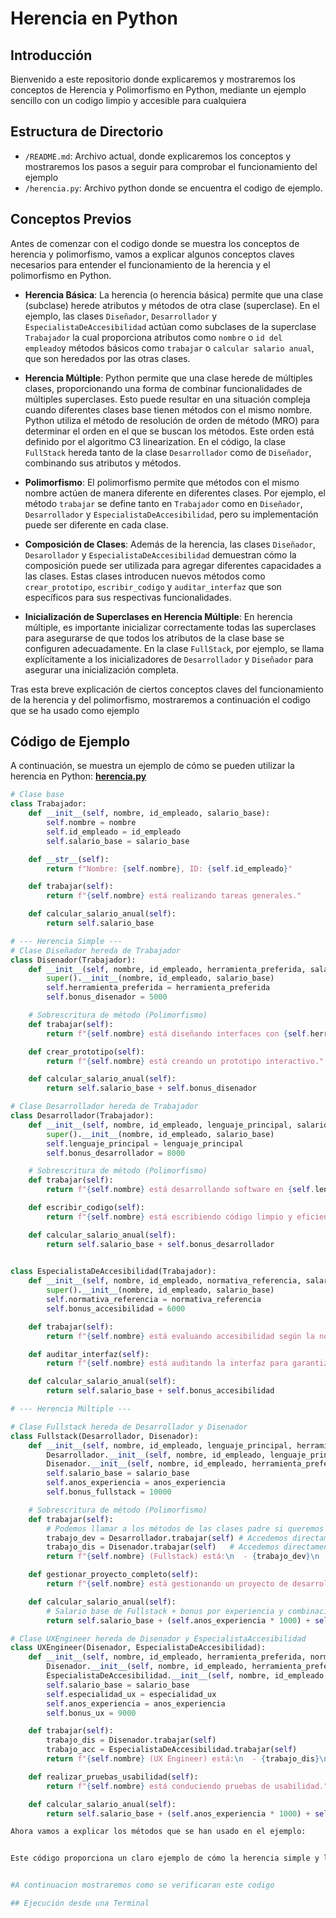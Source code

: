 # Herencia en Python

## Introducción
Bienvenido a este repositorio donde explicaremos y mostraremos los conceptos de Herencia y Polimorfismo en Python, mediante un ejemplo sencillo con un codigo limpio y accesible para cualquiera

## Estructura de Directorio
- `/README.md`: Archivo actual, donde explicaremos los conceptos y mostraremos los pasos a seguir para comprobar el funcionamiento del     ejemplo
- `/herencia.py`: Archivo python donde se encuentra el codigo de ejemplo.


## Conceptos Previos
Antes de comenzar con el codigo donde se muestra los conceptos de herencia y polimorfismo, vamos a explicar algunos conceptos claves necesarios para entender el funcionamiento de la herencia y el polimorfismo en Python.

- **Herencia Básica**:
  La herencia (o herencia básica) permite que una clase (subclase) herede atributos y métodos de otra clase (superclase). En el ejemplo, las clases `Diseñador`, `Desarrollador` y `EspecialistaDeAccesibilidad` actúan como subclases de la superclase `Trabajador` la cual proporciona atributos como `nombre` o `id del empleado`y métodos básicos como `trabajar` o `calcular salario anual`, que son heredados por las otras clases.

- **Herencia Múltiple**:
  Python permite que una clase herede de múltiples clases, proporcionando una forma de combinar funcionalidades de múltiples superclases. Esto puede resultar en una situación compleja cuando diferentes clases base tienen métodos con el mismo nombre. Python utiliza el método de resolución de orden de método (MRO) para determinar el orden en el que se buscan los métodos. Este orden está definido por el algoritmo C3 linearization. En el código, la clase `FullStack` hereda tanto de la clase `Desarrollador` como de `Diseñador`, combinando sus atributos y métodos. 

- **Polimorfismo**:
  El polimorfismo permite que métodos con el mismo nombre actúen de manera diferente en diferentes clases. Por ejemplo, el método `trabajar` se define tanto en `Trabajador` como en `Diseñador`, `Desarrollador` y `EspecialistaDeAccesibilidad`, pero su implementación puede ser diferente en cada clase.

- **Composición de Clases**:
  Además de la herencia, las clases `Diseñador`, `Desarollador` y `EspecialistaDeAccesibilidad` demuestran cómo la composición puede ser utilizada para agregar diferentes capacidades a las clases. Estas clases introducen nuevos métodos como `crear_prototipo`,  `escribir_codigo` y `auditar_interfaz` que son específicos para sus respectivas funcionalidades.

- **Inicialización de Superclases en Herencia Múltiple**:
  En herencia múltiple, es importante inicializar correctamente todas las superclases para asegurarse de que todos los atributos de la clase base se configuren adecuadamente. En la clase `FullStack`, por ejemplo, se llama explícitamente a los inicializadores de `Desarrollador` y `Diseñador` para asegurar una inicialización completa.

Tras esta breve explicación de ciertos conceptos claves del funcionamiento de la herencia y del polimorfismo, mostraremos a continuación el codigo que se ha usado como ejemplo

## Código de Ejemplo
A continuación, se muestra un ejemplo de cómo se pueden utilizar la herencia en Python:
[**herencia.py**](herencia.py)

```python
# Clase base
class Trabajador:
    def __init__(self, nombre, id_empleado, salario_base):
        self.nombre = nombre
        self.id_empleado = id_empleado
        self.salario_base = salario_base

    def __str__(self):
        return f"Nombre: {self.nombre}, ID: {self.id_empleado}"

    def trabajar(self):
        return f"{self.nombre} está realizando tareas generales."

    def calcular_salario_anual(self):
        return self.salario_base

# --- Herencia Simple ---
# Clase Diseñador hereda de Trabajador
class Disenador(Trabajador):
    def __init__(self, nombre, id_empleado, herramienta_preferida, salario_base):
        super().__init__(nombre, id_empleado, salario_base)
        self.herramienta_preferida = herramienta_preferida
        self.bonus_disenador = 5000

    # Sobrescritura de método (Polimorfismo)
    def trabajar(self):
        return f"{self.nombre} está diseñando interfaces con {self.herramienta_preferida}."

    def crear_prototipo(self):
        return f"{self.nombre} está creando un prototipo interactivo."

    def calcular_salario_anual(self):
        return self.salario_base + self.bonus_disenador

# Clase Desarrollador hereda de Trabajador
class Desarrollador(Trabajador):
    def __init__(self, nombre, id_empleado, lenguaje_principal, salario_base):
        super().__init__(nombre, id_empleado, salario_base)
        self.lenguaje_principal = lenguaje_principal
        self.bonus_desarrollador = 8000

    # Sobrescritura de método (Polimorfismo)
    def trabajar(self):
        return f"{self.nombre} está desarrollando software en {self.lenguaje_principal}."

    def escribir_codigo(self):
        return f"{self.nombre} está escribiendo código limpio y eficiente."

    def calcular_salario_anual(self):
        return self.salario_base + self.bonus_desarrollador
    

class EspecialistaDeAccesibilidad(Trabajador):
    def __init__(self, nombre, id_empleado, normativa_referencia, salario_base):
        super().__init__(nombre, id_empleado, salario_base)
        self.normativa_referencia = normativa_referencia
        self.bonus_accesibilidad = 6000

    def trabajar(self):
        return f"{self.nombre} está evaluando accesibilidad según la normativa {self.normativa_referencia}."

    def auditar_interfaz(self):
        return f"{self.nombre} está auditando la interfaz para garantizar accesibilidad."

    def calcular_salario_anual(self):
        return self.salario_base + self.bonus_accesibilidad

# --- Herencia Múltiple ---

# Clase Fullstack hereda de Desarrollador y Disenador
class Fullstack(Desarrollador, Disenador):
    def __init__(self, nombre, id_empleado, lenguaje_principal, herramienta_preferida, anos_experiencia, salario_base):
        Desarrollador.__init__(self, nombre, id_empleado, lenguaje_principal, salario_base)
        Disenador.__init__(self, nombre, id_empleado, herramienta_preferida, salario_base)
        self.salario_base = salario_base
        self.anos_experiencia = anos_experiencia
        self.bonus_fullstack = 10000

    # Sobrescritura de método (Polimorfismo)
    def trabajar(self):
        # Podemos llamar a los métodos de las clases padre si queremos combinar comportamientos
        trabajo_dev = Desarrollador.trabajar(self) # Accedemos directamente
        trabajo_dis = Disenador.trabajar(self)   # Accedemos directamente
        return f"{self.nombre} (Fullstack) está:\n  - {trabajo_dev}\n  - {trabajo_dis}\n  - Integrando frontend y backend."

    def gestionar_proyecto_completo(self):
        return f"{self.nombre} está gestionando un proyecto de desarrollo completo."

    def calcular_salario_anual(self):
        # Salario base de Fullstack + bonus por experiencia y combinación de habilidades
        return self.salario_base + (self.anos_experiencia * 1000) + self.bonus_fullstack

# Clase UXEngineer hereda de Disenador y EspecialistaAccesibilidad
class UXEngineer(Disenador, EspecialistaDeAccesibilidad):
    def __init__(self, nombre, id_empleado, herramienta_preferida, normativa_referencia, especialidad_ux, anos_experiencia, salario_base):
        Disenador.__init__(self, nombre, id_empleado, herramienta_preferida, salario_base)
        EspecialistaDeAccesibilidad.__init__(self, nombre, id_empleado, normativa_referencia, salario_base)
        self.salario_base = salario_base
        self.especialidad_ux = especialidad_ux
        self.anos_experiencia = anos_experiencia
        self.bonus_ux = 9000

    def trabajar(self):
        trabajo_dis = Disenador.trabajar(self)
        trabajo_acc = EspecialistaDeAccesibilidad.trabajar(self)
        return f"{self.nombre} (UX Engineer) está:\n  - {trabajo_dis}\n  - {trabajo_acc}\n  - Diseñando experiencias centradas en el usuario ({self.especialidad_ux})."

    def realizar_pruebas_usabilidad(self):
        return f"{self.nombre} está conduciendo pruebas de usabilidad."

    def calcular_salario_anual(self):
        return self.salario_base + (self.anos_experiencia * 1000) + self.bonus_ux

Ahora vamos a explicar los métodos que se han usado en el ejemplo:


Este código proporciona un claro ejemplo de cómo la herencia simple y la herencia múltiple pueden ser usadas en Python para crear jerarquías de clases flexibles y reutilizar funcionalidades, permitiendo a las subclases extender o modificar comportamientos de las superclases. La herencia también facilita la implementación de polimorfismo, donde métodos con el mismo nombre pueden tener comportamientos diferentes en diferentes clases.


#A continuacion mostraremos como se verificaran este codigo

## Ejecución desde una Terminal
